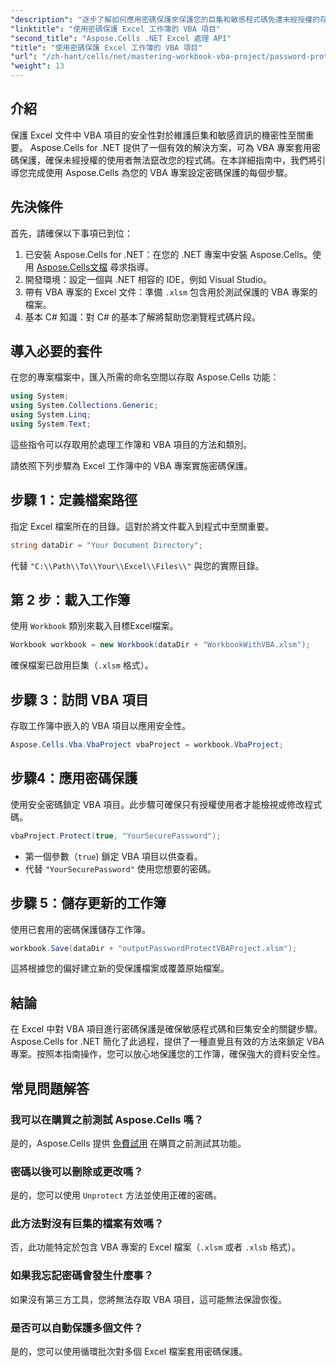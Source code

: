 ```yaml
---
"description": "逐步了解如何應用密碼保護來保護您的巨集和敏感程式碼免遭未經授權的存取。"
"linktitle": "使用密碼保護 Excel 工作簿的 VBA 項目"
"second_title": "Aspose.Cells .NET Excel 處理 API"
"title": "使用密碼保護 Excel 工作簿的 VBA 項目"
"url": "/zh-hant/cells/net/mastering-workbook-vba-project/password-protect-vba-projects/"
"weight": 13
---
```


## 介紹

保護 Excel 文件中 VBA 項目的安全性對於維護巨集和敏感資訊的機密性至關重要。 Aspose.Cells for .NET 提供了一個有效的解決方案，可為 VBA 專案套用密碼保護，確保未經授權的使用者無法竄改您的程式碼。在本詳細指南中，我們將引導您完成使用 Aspose.Cells 為您的 VBA 專案設定密碼保護的每個步驟。

## 先決條件

首先，請確保以下事項已到位：

1. 已安裝 Aspose.Cells for .NET：在您的 .NET 專案中安裝 Aspose.Cells。使用 [Aspose.Cells文檔](https://reference.aspose.com/cells/net/) 尋求指導。
2. 開發環境：設定一個與 .NET 相容的 IDE，例如 Visual Studio。
3. 帶有 VBA 專案的 Excel 文件：準備 `.xlsm` 包含用於測試保護的 VBA 專案的檔案。
4. 基本 C# 知識：對 C# 的基本了解將幫助您瀏覽程式碼片段。

## 導入必要的套件

在您的專案檔案中，匯入所需的命名空間以存取 Aspose.Cells 功能：

```csharp
using System;
using System.Collections.Generic;
using System.Linq;
using System.Text;
```

這些指令可以存取用於處理工作簿和 VBA 項目的方法和類別。

請依照下列步驟為 Excel 工作簿中的 VBA 專案實施密碼保護。

## 步驟 1：定義檔案路徑

指定 Excel 檔案所在的目錄。這對於將文件載入到程式中至關重要。

```csharp
string dataDir = "Your Document Directory";
```

代替 `"C:\\Path\\To\\Your\\Excel\\Files\\"` 與您的實際目錄。

## 第 2 步：載入工作簿

使用 `Workbook` 類別來載入目標Excel檔案。

```csharp
Workbook workbook = new Workbook(dataDir + "WorkbookWithVBA.xlsm");
```

確保檔案已啟用巨集（`.xlsm` 格式）。

## 步驟 3：訪問 VBA 項目

存取工作簿中嵌入的 VBA 項目以應用安全性。

```csharp
Aspose.Cells.Vba.VbaProject vbaProject = workbook.VbaProject;
```

## 步驟4：應用密碼保護

使用安全密碼鎖定 VBA 項目。此步驟可確保只有授權使用者才能檢視或修改程式碼。

```csharp
vbaProject.Protect(true, "YourSecurePassword");
```

- 第一個參數（`true`) 鎖定 VBA 項目以供查看。
- 代替 `"YourSecurePassword"` 使用您想要的密碼。

## 步驟 5：儲存更新的工作簿

使用已套用的密碼保護儲存工作簿。

```csharp
workbook.Save(dataDir + "outputPasswordProtectVBAProject.xlsm");
```

這將根據您的偏好建立新的受保護檔案或覆蓋原始檔案。

## 結論

在 Excel 中對 VBA 項目進行密碼保護是確保敏感程式碼和巨集安全的關鍵步驟。 Aspose.Cells for .NET 簡化了此過程，提供了一種直覺且有效的方法來鎖定 VBA 專案。按照本指南操作，您可以放心地保護您的工作簿，確保強大的資料安全性。

## 常見問題解答

### 我可以在購買之前測試 Aspose.Cells 嗎？
是的，Aspose.Cells 提供 [免費試用](https://releases.aspose.com/) 在購買之前測試其功能。

### 密碼以後可以刪除或更改嗎？
是的，您可以使用 `Unprotect` 方法並使用正確的密碼。

### 此方法對沒有巨集的檔案有效嗎？
否，此功能特定於包含 VBA 專案的 Excel 檔案（`.xlsm` 或者 `.xlsb` 格式）。

### 如果我忘記密碼會發生什麼事？
如果沒有第三方工具，您將無法存取 VBA 項目，這可能無法保證恢復。

### 是否可以自動保護多個文件？
是的，您可以使用循環批次對多個 Excel 檔案套用密碼保護。